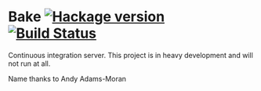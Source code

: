 # Bake [![Hackage version](https://img.shields.io/hackage/v/bake.svg?style=flat)](http://hackage.haskell.org/package/bake) [![Build Status](http://img.shields.io/travis/ndmitchell/bake.svg?style=flat)](https://travis-ci.org/ndmitchell/bake)

Continuous integration server. This project is in heavy development and will not run at all.

Name thanks to Andy Adams-Moran
